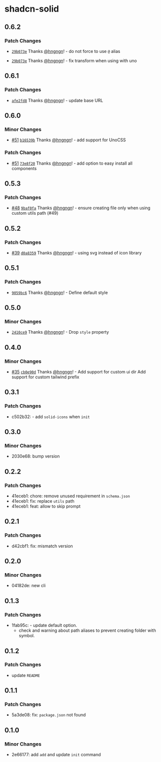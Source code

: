 # shadcn-solid

## 0.6.2

### Patch Changes

- [`29b073e`](https://github.com/hngngn/shadcn-solid/commit/29b073e8a09289451327d04083b54a005a0274f0) Thanks [@hngngn](https://github.com/hngngn)! - do not force to use `@` alias

- [`29b073e`](https://github.com/hngngn/shadcn-solid/commit/29b073e8a09289451327d04083b54a005a0274f0) Thanks [@hngngn](https://github.com/hngngn)! - fix transform when using with uno

## 0.6.1

### Patch Changes

- [`afe2fd8`](https://github.com/hngngn/shadcn-solid/commit/afe2fd888cfcd13cbaf7d7ba6f1850244238f4eb) Thanks [@hngngn](https://github.com/hngngn)! - update base URL

## 0.6.0

### Minor Changes

- [#51](https://github.com/hngngn/shadcn-solid/pull/51) [`b16539b`](https://github.com/hngngn/shadcn-solid/commit/b16539b562ec1bb2c9ff841ad42754f64a554c3b) Thanks [@hngngn](https://github.com/hngngn)! - add support for UnoCSS

### Patch Changes

- [#51](https://github.com/hngngn/shadcn-solid/pull/51) [`73e8f20`](https://github.com/hngngn/shadcn-solid/commit/73e8f20b119ba83c370a5b8051e64d338414315d) Thanks [@hngngn](https://github.com/hngngn)! - add option to easy install all components

## 0.5.3

### Patch Changes

- [#48](https://github.com/hngngn/shadcn-solid/pull/48) [`9baf0fa`](https://github.com/hngngn/shadcn-solid/commit/9baf0fa74c21a6aaa76b2f8875ab01f04eaecd48) Thanks [@hngngn](https://github.com/hngngn)! - ensure creating file only when using custom utils path (#49)

## 0.5.2

### Patch Changes

- [#39](https://github.com/hngngn/shadcn-solid/pull/39) [`d0a8359`](https://github.com/hngngn/shadcn-solid/commit/d0a8359f0b7a76e3ed03d6074792ca37f19ee71b) Thanks [@hngngn](https://github.com/hngngn)! - using svg instead of icon library

## 0.5.1

### Patch Changes

- [`9059bc6`](https://github.com/hngngn/shadcn-solid/commit/9059bc600d0327ed9a3a4dba64fd91e6d0277d9a) Thanks [@hngngn](https://github.com/hngngn)! - Define default style

## 0.5.0

### Minor Changes

- [`2410ce9`](https://github.com/hngngn/shadcn-solid/commit/2410ce939857cb63b9c6d1891969b5da2064caa9) Thanks [@hngngn](https://github.com/hngngn)! - Drop `style` property

## 0.4.0

### Minor Changes

- [#35](https://github.com/hngngn/shadcn-solid/pull/35) [`cb0e90d`](https://github.com/hngngn/shadcn-solid/commit/cb0e90da855b5cfd91725cc7e2b08e331beb877c) Thanks [@hngngn](https://github.com/hngngn)! - Add support for custom ui dir
  Add support for custom tailwind prefix

## 0.3.1

### Patch Changes

- c502b32: - add `solid-icons` when `init`

## 0.3.0

### Minor Changes

- 2030e68: bump version

## 0.2.2

### Patch Changes

- 41eceb1: chore: remove unused requirement in `schema.json`
- 41eceb1: fix: replace `utils` path
- 41eceb1: feat: allow to skip prompt

## 0.2.1

### Patch Changes

- d42cbf1: fix: mismatch version

## 0.2.0

### Minor Changes

- 04182de: new cli

## 0.1.3

### Patch Changes

- 1fab95c: - update default option.
  - check and warning about path aliases to prevent creating folder with symbol.

## 0.1.2

### Patch Changes

- update `README`

## 0.1.1

### Patch Changes

- 5a3de08: fix: `package.json` not found

## 0.1.0

### Minor Changes

- 2e66177: add `add` and update `init` command

